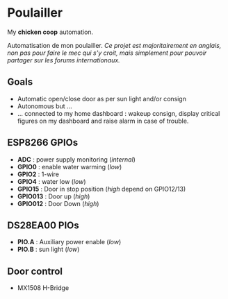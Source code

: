 # Poulailler

My **chicken coop** automation.

Automatisation de mon poulailler.
*Ce projet est majoritairement en anglais, non pas pour faire le mec qui s'y croit, mais simplement pour pouvoir partager sur les forums internationaux.*

## Goals

* Automatic open/close door as per sun light and/or consign
* Autonomous but ...
* ... connected to my home dashboard : wakeup consign, display critical figures on my dashboard and raise alarm in case of trouble.

## ESP8266 GPIOs

* **ADC** : power supply monitoring (*internal*)
* **GPIO0** : enable water warming (*low*)
* **GPIO2** : 1-wire
* **GPIO4** : water low (*low*)
* **GPIO15** : Door in stop position (*high* depend on GPIO12/13)
* **GPIO013** : Door up (*high*)
* **GPIO012** : Door Down (*high*)

## DS28EA00 PIOs

* **PIO.A** : Auxiliary power enable (*low*)
* **PIO.B** : sun light (*low*)

## Door control

- MX1508 H-Bridge
